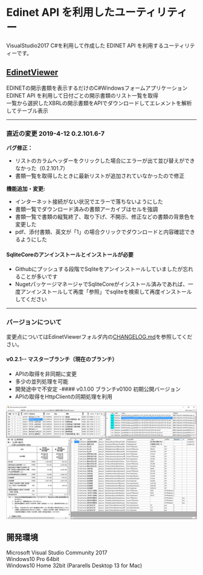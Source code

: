 # Edinet API を利用したユーティリティー
VisualStudio2017 C#を利用して作成した EDINET API を利用するユーティリティーです。
## [EdinetViewer](https://github.com/yomibitosirazu/EdinetUtility/tree/master/EdinetViewer)
EDINETの開示書類を表示するだけのC#Windowsフォームアプリケーション  
EDINET API を利用して日付ごとの開示書類のリスト一覧を取得  
一覧から選択したXBRLの開示書類をAPIでダウンロードしてエレメントを解析してテーブル表示

***
### 直近の変更    2019-4-12 0.2.101.6-7
**バグ修正：**
- リストのカラムヘッダーをクリックした場合にエラーが出て並び替えができなかった（0.2.101.7）
- 書類一覧を取得したときに最新リストが追加されていなかったので修正

**機能追加・変更:**
- インターネット接続がない状況でエラーで落ちないようにした
- 書類一覧でダウンロード済みの書類アーカイブはセルを強調
- 書類一覧で書類の縦覧終了、取り下げ、不開示、修正などの書類の背景色を変更した
- pdf、添付書類、英文が「1」の場合クリックでダウンロードと内容確認できるようにした



#### SqliteCoreのアンインストールとインストールが必要
- Githubにプッシュする段階でSqliteをアンインストールしていましたが忘れることが多いです
- NugetパッケージマネージャでSqliteCoreがインストール済みであれば、一度アンインストールして再度「参照」でsqliteを検索して再度インストールしてください
***

### バージョンについて
変更点についてはEdinetViewerフォルダ内の[CHANGELOG.md](EdinetViewer/CHANGELOG.md)を参照してください。
#### v0.2.1-- マスターブランチ（現在のブランチ）
- APIの取得を非同期に変更
- 多少の並列処理を可能
- 開発途中で不安定
-#### v0.1.00 ブランチv0100 初期公開バージョン
- APIの取得をHttpClientの同期処理を利用

<img src="https://github.com/yomibitosirazu/EdinetUtility/blob/master/EdinetViewer/images/DisclosureViewer.png">

## 開発環境
Microsoft Visual Studio Community 2017   
Windows10 Pro 64bit  
Windows10 Home 32bit (Pararells Desktop 13 for Mac)
